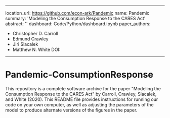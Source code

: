 
---
location_url: https://github.com/econ-ark/Pandemic
name: Pandemic
summary: 'Modeling the Consumption Response to the CARES Act'
abstract: ''
dashboard: Code/Python/dashboard.ipynb
paper_authors:
  - Christopher D. Carroll
  - Edmund Crawley
  - Jiri Slacalek
  - Matthew N. White
DOI:
---

# Pandemic-ConsumptionResponse

This repository is a complete software archive for the paper "Modeling the Consumption Response to the CARES Act" by Carroll, Crawley, Slacalek, and White (2020). This README file provides instructions for running our code on your own computer, as well as adjusting the parameters of the model to produce alternate versions of the figures in the paper.